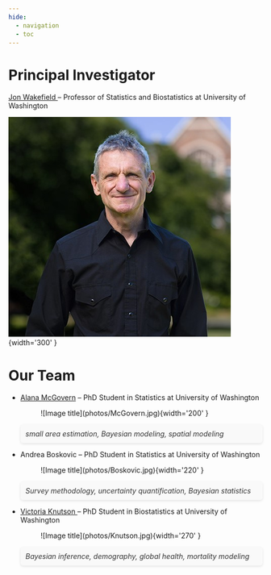 ```yaml
---
hide:
  - navigation
  - toc
---
```


# Principal Investigator

<a href="https://faculty.washington.edu/jonno/" target="_blank">Jon Wakefield </a> – Professor of Statistics and Biostatistics at University of Washington

![Image title](photos/wakefield_no_smile.jpg){width='300' }


# Our Team

<div class="grid cards" markdown>

- <a href="https://alanamcgovern.github.io" target="_blank">Alana McGovern</a> – PhD Student in Statistics at University of Washington
    <figure markdown="span">
    ![Image title](photos/McGovern.jpg){width='200' }
    </figure>
    <p style="font-style: italic; padding: 10px; margin: 10px 0; background-color: #f9f9f9; color: #333; border-radius: 5px; text-align: left; box-shadow: 0 2px 5px rgba(0,0,0,0.1);">
        small area estimation, Bayesian modeling, spatial modeling
    </p>

- </a> Andrea Boskovic – PhD Student in Statistics at University of Washington
    <figure markdown="span">
    ![Image title](photos/Boskovic.jpg){width='220' }
    </figure>
    <p style="font-style: italic; padding: 10px; margin: 10px 0; background-color: #f9f9f9; color: #333; border-radius: 5px; text-align: left; box-shadow: 0 2px 5px rgba(0,0,0,0.1);">
        Survey methodology, uncertainty quantification, Bayesian statistics
    </p>

- <a href="https://victoriaknutson.github.io" target="_blank">Victoria Knutson </a> – PhD Student in Biostatistics at University of Washington
    <figure markdown="span">
    ![Image title](photos/Knutson.jpg){width='270' }
    </figure>
    <p style="font-style: italic; padding: 10px; margin: 10px 0; background-color: #f9f9f9; color: #333; border-radius: 5px; text-align: left; box-shadow: 0 2px 5px rgba(0,0,0,0.1);">
        Bayesian inference, demography, global health, mortality modeling
    </p>

</div>


